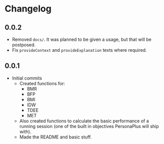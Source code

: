 # Changelog

## 0.0.2

- Removed `docs/`. It was planned to be given a usage, but that will be postposed.
- Fix `provideContext` and `provideExplanation` texts where required.

## 0.0.1

- Initial commits
  - Created functions for:
    - BMR
    - BFP
    - BMI
    - IDW
    - TDEE
    - MET
  - Also created functions to calculate the basic performance of a running session (one of the built in objectives PersonaPlus will ship with).
  - Made the README and basic stuff.

